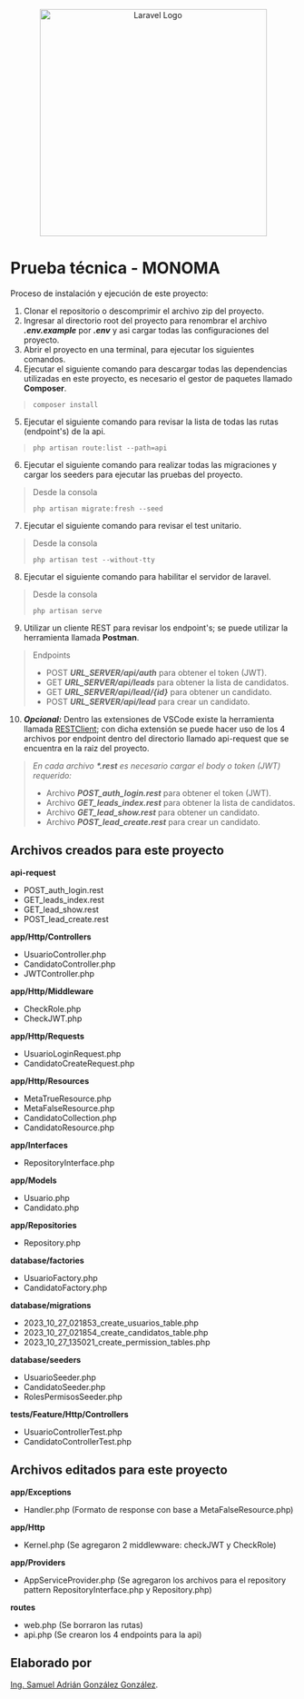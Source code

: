 <p align="center"><a href="https://laravel.com" target="_blank"><img src="https://raw.githubusercontent.com/laravel/art/master/logo-lockup/5%20SVG/2%20CMYK/1%20Full%20Color/laravel-logolockup-cmyk-red.svg" width="400" alt="Laravel Logo"></a></p>

# Prueba técnica - MONOMA

Proceso de instalación y ejecución de este proyecto:

1. Clonar el repositorio o descomprimir el archivo zip del proyecto.
2. Ingresar al directorio root del proyecto para renombrar el archivo *__.env.example__* por *__.env__* y asi cargar todas las configuraciones del proyecto.
3. Abrir el proyecto en una terminal, para ejecutar los siguientes comandos.
4. Ejecutar el siguiente comando para descargar todas las dependencias utilizadas en este proyecto, es necesario el gestor de paquetes llamado __Composer__.
> ```console
> composer install
5. Ejecutar el siguiente comando para revisar la lista de todas las rutas (endpoint's) de la api.
> ```console
> php artisan route:list --path=api
6. Ejecutar el siguiente comando para realizar todas las migraciones y cargar los seeders para ejecutar las pruebas del proyecto.
> Desde la consola
> ```console
> php artisan migrate:fresh --seed
7. Ejecutar el siguiente comando para revisar el test unitario.
> Desde la consola
> ```console
> php artisan test --without-tty
8. Ejecutar el siguiente comando para habilitar el servidor de laravel.
> Desde la consola
> ```console
> php artisan serve
9. Utilizar un cliente REST para revisar los endpoint's; se puede utilizar la herramienta llamada __Postman__.
>Endpoints
>- POST *__URL_SERVER/api/auth__* para obtener el token (JWT).
>- GET *__URL_SERVER/api/leads__* para obtener la lista de candidatos.
>- GET *__URL_SERVER/api/lead/{id}__* para obtener un candidato.
>- POST *__URL_SERVER/api/lead__* para crear un candidato.
10. *__Opcional:__* Dentro las extensiones de VSCode existe la herramienta llamada [RESTClient](https://marketplace.visualstudio.com/items?itemName=humao.rest-client); con dicha extensión se puede hacer uso de los 4 archivos por endpoint dentro del directorio llamado api-request que se encuentra en la raiz del proyecto.
>_En cada archivo __*.rest__ es necesario cargar el body o token (JWT) requerido:_
>- Archivo *__POST_auth_login.rest__* para obtener el token (JWT).
>- Archivo *__GET_leads_index.rest__* para obtener la lista de candidatos.
>- Archivo *__GET_lead_show.rest__* para obtener un candidato.
>- Archivo *__POST_lead_create.rest__* para crear un candidato.

## Archivos creados para este proyecto

__api-request__
- POST_auth_login.rest
- GET_leads_index.rest
- GET_lead_show.rest
- POST_lead_create.rest

__app/Http/Controllers__
- UsuarioController.php
- CandidatoController.php
- JWTController.php

__app/Http/Middleware__
- CheckRole.php
- CheckJWT.php

__app/Http/Requests__
- UsuarioLoginRequest.php
- CandidatoCreateRequest.php

__app/Http/Resources__
- MetaTrueResource.php
- MetaFalseResource.php
- CandidatoCollection.php
- CandidatoResource.php

__app/Interfaces__
- RepositoryInterface.php

__app/Models__
- Usuario.php
- Candidato.php

__app/Repositories__
- Repository.php

__database/factories__
- UsuarioFactory.php
- CandidatoFactory.php

__database/migrations__
- 2023_10_27_021853_create_usuarios_table.php
- 2023_10_27_021854_create_candidatos_table.php
- 2023_10_27_135021_create_permission_tables.php

__database/seeders__
- UsuarioSeeder.php
- CandidatoSeeder.php
- RolesPermisosSeeder.php

__tests/Feature/Http/Controllers__
- UsuarioControllerTest.php
- CandidatoControllerTest.php

## Archivos editados para este proyecto

__app/Exceptions__
- Handler.php (Formato de response con base a MetaFalseResource.php)

__app/Http__
- Kernel.php (Se agregaron 2 middlewware: checkJWT y CheckRole)

__app/Providers__
- AppServiceProvider.php (Se agregaron los archivos para el repository pattern RepositoryInterface.php y Repository.php)

__routes__
- web.php (Se borraron las rutas)
- api.php (Se crearon los 4 endpoints para la api)


## Elaborado por

[Ing. Samuel Adrián González González](mailto:samueladriang@gmail.com).